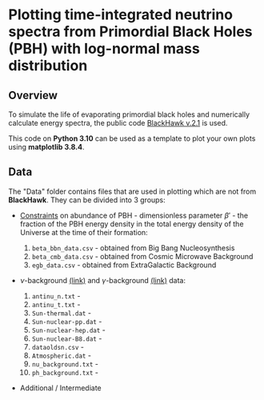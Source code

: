 # Plotting time-integrated neutrino spectra from Primordial Black Holes (PBH) with log-normal mass distribution

## Overview

To simulate the life of evaporating primordial black holes and numerically calculate energy spectra, the public code [BlackHawk v.2.1](https://blackhawk.hepforge.org/) is used. 

This code on **Python 3.10** can be used as a template to plot your own plots using **matplotlib 3.8.4**.

## Data

The "Data" folder contains files that are used in plotting which are not from **BlackHawk**. They can be divided into 3 groups:

- [Constraints](http://dx.doi.org/10.1088/1361-6633/ac1e31) on abundance of PBH - dimensionless parameter $\beta'$ - the fraction of the PBH energy density in the total energy density of the Universe at the time of their formation:
  1. `beta_bbn_data.csv` - obtained from Big Bang Nucleosynthesis
  2. `beta_cmb_data.csv` - obtained from Cosmic Microwave Background
  3. `egb_data.csv` - obtained from ExtraGalactic Background

- $\nu$-background [(link)](http://dx.doi.org/10.1016/j.astropartphys.2020.102537) and $\gamma$-background [(link)](http://dx.doi.org/10.1177/0003702818767133) data:
  1. `antinu_n.txt` -
  2. `antinu_t.txt` -
  3. `Sun-thermal.dat` -
  4. `Sun-nuclear-pp.dat` -
  5. `Sun-nuclear-hep.dat` -
  6. `Sun-nuclear-B8.dat` -
  7. `dataoldsn.csv` -
  8. `Atmospheric.dat` -
  9. `nu_background.txt` -
  10. `ph_background.txt` -

- Additional / Intermediate
